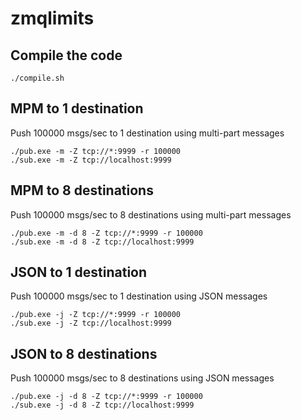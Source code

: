 # zmqlimits

## Compile the code
```
./compile.sh
```

## MPM to 1 destination
Push 100000 msgs/sec to 1 destination using multi-part messages
```
./pub.exe -m -Z tcp://*:9999 -r 100000
./sub.exe -m -Z tcp://localhost:9999
```

## MPM to 8 destinations
Push 100000 msgs/sec to 8 destinations using multi-part messages
```
./pub.exe -m -d 8 -Z tcp://*:9999 -r 100000
./sub.exe -m -d 8 -Z tcp://localhost:9999
```

## JSON to 1 destination
Push 100000 msgs/sec to 1 destination using JSON messages
```
./pub.exe -j -Z tcp://*:9999 -r 100000
./sub.exe -j -Z tcp://localhost:9999
```

## JSON to 8 destinations
Push 100000 msgs/sec to 8 destinations using JSON messages
```
./pub.exe -j -d 8 -Z tcp://*:9999 -r 100000
./sub.exe -j -d 8 -Z tcp://localhost:9999
```
